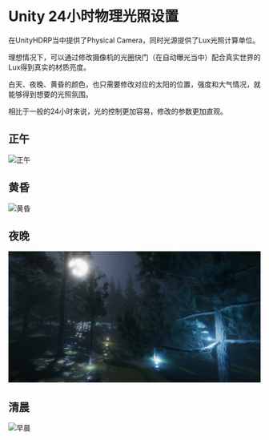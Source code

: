 # Unity 24小时物理光照设置

在UnityHDRP当中提供了Physical Camera，同时光源提供了Lux光照计算单位。

理想情况下，可以通过修改摄像机的光圈快门（在自动曝光当中）配合真实世界的Lux得到真实的材质亮度。

白天、夜晚、黄昏的颜色，也只需要修改对应的太阳的位置，强度和大气情况，就能够得到想要的光照氛围。

相比于一般的24小时来说，光的控制更加容易，修改的参数更加直观。

## 正午

![正午](img\正午.PNG)

## 黄昏

![黄昏](img\黄昏.PNG)

## 夜晚

![晚上](img\晚上.PNG)

## 清晨

![早晨](img\早晨.PNG)